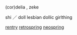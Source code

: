 (cor)delia , zeke

shi ／ doll lesbian dollic girlthing
  
[rentry](https://rentry.co/medpockets) [retrospring](https://retrospring.net/@catalan) [neospring](https://neospring.org/@catalan)
